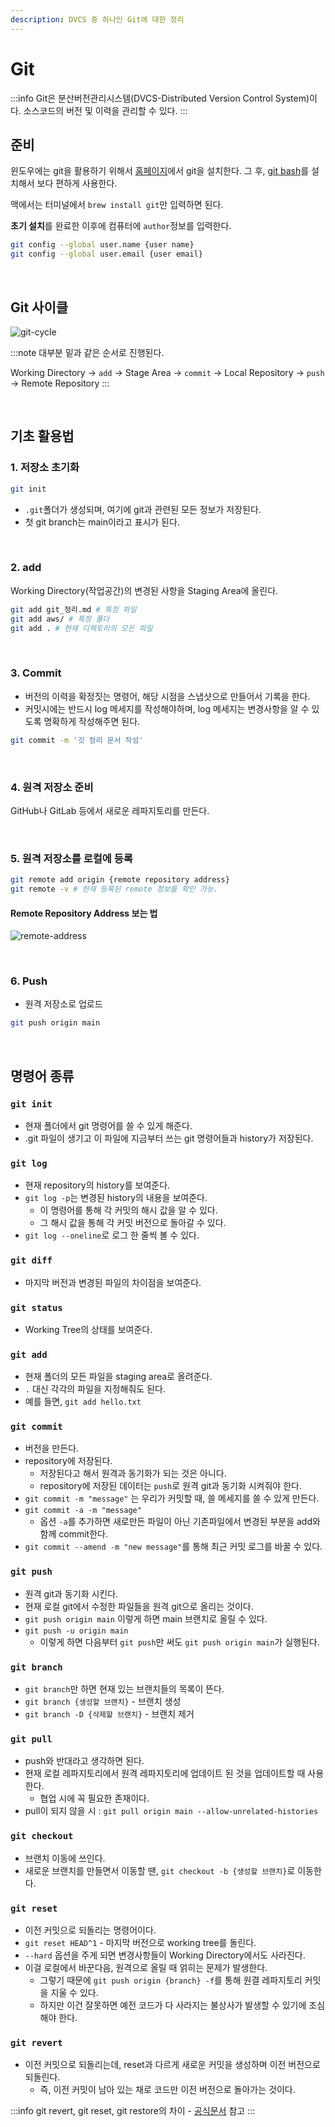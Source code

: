 ```yaml
---
description: DVCS 중 하나인 Git에 대한 정리
---
```


# Git

:::info
Git은 분산버전관리시스템(DVCS-Distributed Version Control System)이다. 소스코드의 버전 및 이력을 관리할 수 있다.
:::

## 준비

윈도우에는 git을 활용하기 위해서 [홈페이지](https://git-scm.com/download/win)에서 git을 설치한다. 그 후, [git bash](http://https://gitforwindows.org/)를 설치해서 보다 편하게 사용한다.

맥에서는 터미널에서 `brew install git`만 입력하면 된다.

**초기 설치**를 완료한 이후에 컴퓨터에 `author`정보를 입력한다.

```bash
git config --global user.name {user name}
git config --global user.email {user email}
```

<br />

## Git 사이클

![git-cycle](./git-cycle.png)

:::note
대부분 밑과 같은 순서로 진행된다.

Working Directory -> `add` -> Stage Area -> `commit` -> Local Repository -> `push` -> Remote Repository
:::

<br />

## 기초 활용법

### 1. 저장소 초기화

```bash
git init
```

- `.git`폴더가 생성되며, 여기에 git과 관련된 모든 정보가 저장된다.
- 첫 git branch는 main이라고 표시가 된다.

<br />

### 2. add

Working Directory(작업공간)의 변경된 사항을 Staging Area에 올린다.

```bash
git add git_정리.md # 특정 파일
git add aws/ # 특정 폴더
git add . # 현재 디렉토리의 모든 파일
```

<br />

### 3. Commit

- 버전의 이력을 확정짓는 명령어, 해당 시점을 스냅샷으로 만들어서 기록을 한다.
- 커밋시에는 반드시 log 메세지를 작성해야하며, log 메세지는 변경사항을 알 수 있도록 명확하게 작성해주면 된다.

```bash
git commit -m '깃 정리 문서 작성'
```

<br />

### 4. 원격 저장소 준비

GitHub나 GitLab 등에서 새로운 레파지토리를 만든다.

<br />

### 5. 원격 저장소를 로컬에 등록

```bash
git remote add origin {remote repository address}
git remote -v # 현재 등록된 remote 정보를 확인 가능.
```

#### Remote Repository Address 보는 법

![remote-address](./remote-address.png)

<br />

### 6. Push

- 원격 저장소로 업로드

```bash
git push origin main
```

<br />

## 명령어 종류

### `git init`

- 현재 폴더에서 git 명령어를 쓸 수 있게 해준다.
- .git 파일이 생기고 이 파일에 지금부터 쓰는 git 명령어들과 history가 저장된다.

### `git log`

- 현재 repository의 history를 보여준다.
- `git log -p`는 변경된 history의 내용을 보여준다.
  - 이 명령어를 통해 각 커밋의 해시 값을 알 수 있다.
  - 그 해시 값을 통해 각 커밋 버전으로 돌아갈 수 있다.
- `git log --oneline`로 로그 한 줄씩 볼 수 있다.

### `git diff`

- 마지막 버전과 변경된 파일의 차이점을 보여준다.

### `git status`

- Working Tree의 상태를 보여준다.

### `git add`

- 현재 폴더의 모든 파일을 staging area로 올려준다.
- `.` 대신 각각의 파일을 지정해줘도 된다.
- 예를 들면, `git add hello.txt`

### `git commit`

- 버전을 만든다.
- repository에 저장된다.
  - 저장된다고 해서 원격과 동기화가 되는 것은 아니다.
  - repository에 저장된 데이터는 `push`로 원격 git과 동기화 시켜줘야 한다.
- `git commit -m "message"` 는 우리가 커밋할 때, 쓸 메세지를 쓸 수 있게 만든다.
- `git commit -a -m "message"`
  - 옵션 `-a`를 추가하면 새로만든 파일이 아닌 기존파일에서 변경된 부분을 add와 함께 commit한다.
- `git commit --amend -m "new message"`를 통해 최근 커밋 로그를 바꿀 수 있다.

### `git push`

- 원격 git과 동기화 시킨다.
- 현재 로컬 git에서 수정한 파일들을 원격 git으로 올리는 것이다.
- `git push origin main` 이렇게 하면 main 브랜치로 올릴 수 있다.
- `git push -u origin main`
  - 이렇게 하면 다음부터 `git push`만 써도 `git push origin main`가 실행된다.

### `git branch`

- `git branch`만 하면 현재 있는 브랜치들의 목록이 뜬다.
- `git branch {생성할 브랜치}` - 브랜치 생성
- `git branch -D {삭제할 브랜치}` - 브랜치 제거

### `git pull`

- push와 반대라고 생각하면 된다.
- 현재 로컬 레파지토리에서 원격 레파지토리에 업데이트 된 것을 업데이트할 때 사용한다.
  - 협업 시에 꼭 필요한 존재이다.
- pull이 되지 않을 시 : `git pull origin main --allow-unrelated-histories`

### `git checkout`

- 브랜치 이동에 쓰인다.
- 새로운 브랜치를 만들면서 이동할 땐, `git checkout -b {생성할 브랜치}`로 이동한다.

### `git reset`

- 이전 커밋으로 되돌리는 명령어이다.
- `git reset HEAD^1` - 마지막 버전으로 working tree를 돌린다.
- `--hard` 옵션을 주게 되면 변경사항들이 Working Directory에서도 사라진다.
- 이걸 로컬에서 바꾼다음, 원격으로 올릴 때 얽히는 문제가 발생한다.
  - 그렇기 때문에 `git push origin {branch} -f`를 통해 원결 레파지토리 커밋을 지울 수 있다.
  - 하지만 이건 잘못하면 예전 코드가 다 사라지는 불상사가 발생할 수 있기에 조심해야 한다.

### `git revert`

- 이전 커밋으로 되돌리는데, reset과 다르게 새로운 커밋을 생성하며 이전 버전으로 되돌린다.
  - 즉, 이전 커밋이 남아 있는 채로 코드만 이전 버전으로 돌아가는 것이다.

:::info
git revert, git reset, git restore의 차이 - [공식문서](https://git-scm.com/docs/git#_reset_restore_and_revert) 참고
:::

<br />

